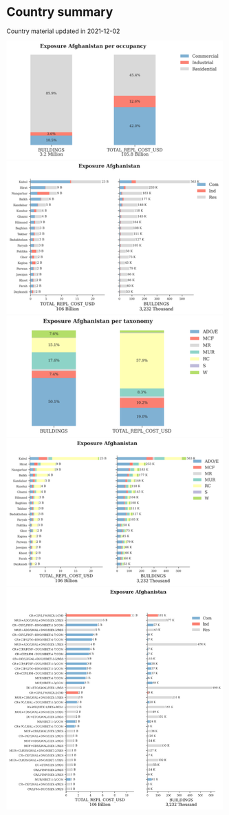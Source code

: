 # Country summary
Country material updated in 2021-12-02

![](expo_adm0_occ.png)
![](expo_adm1_occ.png)
![](expo_adm0_taxo.png)
![](expo_adm1_taxo.png)
![](expo_taxo.png)

